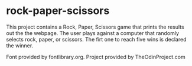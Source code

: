 # rock-paper-scissors
This project contains a Rock, Paper, Scissors game that prints the results out the the webpage. The user plays against a computer that randomly selects rock, paper, or scissors. The firt one to reach five wins is declared the winner.

Font provided by fontlibrary.org.
Project provided by TheOdinProject.com